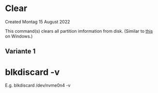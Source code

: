 # Clear
Created Montag 15 August 2022

This command(s) clears all partition imformation from disk. (Similar to [this](../../../Windows/Storage_Management/Disks/Clear.md) on Windows.)

Variante 1
----------
# blkdiscard <Device> -v

E.g. blkdiscard /dev/nvme0n4 -v

